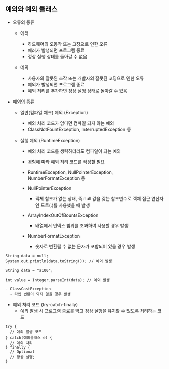 ## 예외와 예외 클래스
- 오류의 종류
  - 에러
    - 하드웨어의 오동작 또는 고장으로 인한 오류
    - 에러가 발생되면 프로그램 종료
    - 정상 실행 상태를 돌아갈 수 없음
    
  - 예외
    - 사용자의 잘못된 조작 또는 개발자의 잘못된 코딩으로 인한 오류
    - 예외가 발생되면 프로그램 종료
    - 예외 처리를 추가하면 정상 실행 상태로 돌아갈 수 있음
    
- 예외의 종류
  - 일반(컴파일 체크) 예외 (Exception)
    - 예외 처리 코드가 없다면 컴파일 되지 않는 예외 
    - ClassNotFountException, InterruptedException 등
    
  - 실행 예외 (RuntimeException)
    - 예외 처리 코드를 생략하더라도 컴파일이 되는 예외
    - 경험에 따라 예외 처리 코드를 작성할 필요
    - RuntimeException, NullPointerException, NumberFormatException 등
    
    - NullPointerException
      - 객체 참조가 없는 상태, 즉 null 값을 갖는 참조변수로 객체 접근 연산자인 도트(.)를 사용했을 때 발생


    - ArrayIndexOutOfBountsException
      - 배열에서 인덱스 범위를 초과하여 사용할 경우 발생
    
    - NumberFormatException
      - 숫자로 변환될 수 없는 문자가 포함되어 있을 경우 발생
```
String data = null;
System.out.println(data.toString()); // 예외 발생
```   
```
String data = "a100";

int value = Integer.parseInt(data); // 예외 발생
```
    - ClassCastException
      - 타입 변환이 되지 않을 경우 발생
  
- 예외 처리 코드 (try-catch-finally)
  - 예외 발생 시 프로그램 종료를 막고 정상 실행을 유지할 수 있도록 처리하는 코드
  
```
try {
  // 예외 발생 코드
} catch(예외클래스 e) {
  // 예외 처리
} finally {
  // Optional
  // 항상 실행;
}
```
  
  
  
  
  
  
